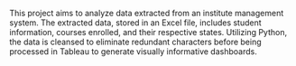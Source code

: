 This project aims to analyze data extracted from an institute management system. The extracted data, stored in an Excel file, includes student information, courses enrolled, and their respective states. Utilizing Python, the data is cleansed to eliminate redundant characters before being processed in Tableau to generate visually informative dashboards.
